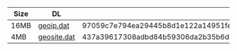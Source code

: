 |    Size   |     DL  | sha512sum |
|  ---  |  ---  |  ---  |
| 16MB | [geoip.dat](https://cdn.jsdelivr.net/gh/googleians/Rules@main/geoip.dat) | 97059c7e794ea29445b8d1e122a14951fe032dfdf71397dd71b45e681762a03434b2096004227701a3b9926f99c3dfb31319f9d51344d84a99d49c9d17ca7c9c |
| 4MB | [geosite.dat](https://cdn.jsdelivr.net/gh/googleians/Rules@main/geosite.dat) | 437a39617308adbd84b59306da2b35b6dce994bfe6ae437afcc1b0919a76a9e347a6b27aa5a3ce87eed5a49efe5d04dfe2cc6f3aaf272cd96523b1c09ebb2039 |

